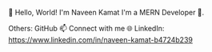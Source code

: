 👋 Hello, World! I'm Naveen Kamat
I'm a MERN Developer 🚀.

Others: GitHub
📫 Connect with me
🌐 LinkedIn: https://www.linkedin.com/in/naveen-kamat-b4724b239




